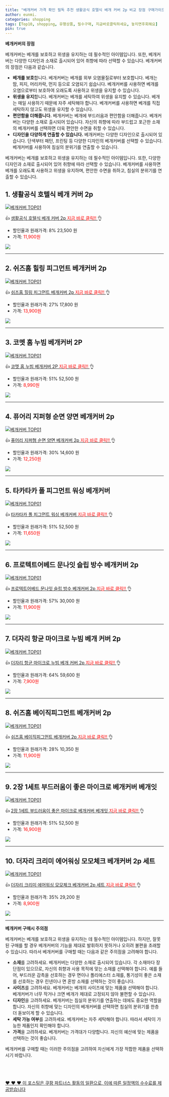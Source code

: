 ```yaml
---
title: "베개커버 가격 확인 필독 추천 생활공식 호텔식 베개 커버 2p 비교 장점 구매가이드"
author: eunmi.
categories: shopping
tags: [Top10, shopping, 유행상품, 필수구매, 지금바로클릭하세요, 놓치면후회해요]
pin: true
---
```

**베개커버의 장점**

베개커버는 베개를 보호하고 위생을 유지하는 데 필수적인 아이템입니다. 또한, 베개커버는 다양한 디자인과 소재로 출시되어 있어 취향에 따라 선택할 수 있습니다. 베개커버의 장점은 다음과 같습니다.

* **베개를 보호**합니다. 베개커버는 베개를 외부 오염물질로부터 보호합니다. 베개는 땀, 피지, 머리카락, 먼지 등으로 오염되기 쉽습니다. 베개커버를 사용하면 베개를 오염으로부터 보호하여 오래도록 사용하고 위생을 유지할 수 있습니다.
* **위생을 유지**합니다. 베개커버는 베개를 세탁하여 위생을 유지할 수 있습니다. 베개는 매일 사용하기 때문에 자주 세탁해야 합니다. 베개커버를 사용하면 베개를 직접 세탁하지 않고도 위생을 유지할 수 있습니다.
* **편안함을 더해줍니다.** 베개커버는 베개에 부드러움과 편안함을 더해줍니다. 베개커버는 다양한 소재로 출시되어 있습니다. 자신의 취향에 따라 부드럽고 포근한 소재의 베개커버를 선택하면 더욱 편안한 수면을 취할 수 있습니다.
* **디자인을 다양하게 연출할 수 있습니다.** 베개커버는 다양한 디자인으로 출시되어 있습니다. 단색부터 패턴, 프린팅 등 다양한 디자인의 베개커버를 선택할 수 있습니다. 베개커버를 사용하여 침실의 분위기를 연출할 수 있습니다.

베개커버는 베개를 보호하고 위생을 유지하는 데 필수적인 아이템입니다. 또한, 다양한 디자인과 소재로 출시되어 있어 취향에 따라 선택할 수 있습니다. 베개커버를 사용하면 베개를 오래도록 사용하고 위생을 유지하며, 편안한 수면을 취하고, 침실의 분위기를 연출할 수 있습니다.

   

## 1. 생활공식 호텔식 베개 커버 2p

[![베개커버 TOP01](https://thumbnail6.coupangcdn.com/thumbnails/remote/230x230ex/image/rs_quotation_api/qbrva6o3/cf0135e558894ad4ad5e00117b06e6dd.jpg)](https://link.coupang.com/re/AFFSDP?lptag=AF3617701&subid=GithubCoopas&pageKey=7155966304&traceid=V0-153&itemId=18000188697&vendorItemId=85694513065)


👍 [생활공식 호텔식 베개 커버 2p <font color=red> 지금 바로 클릭!! </font> ](https://link.coupang.com/re/AFFSDP?lptag=AF3617701&subid=GithubCoopas&pageKey=7155966304&traceid=V0-153&itemId=18000188697&vendorItemId=85694513065) 👌 


- 할인율과 원래가격: 8%  23,500   원
- 가격: <span style='color:red'>11,900원</span>

[![](/discount_price.png)](https://link.coupang.com/re/AFFSDP?lptag=AF3617701&subid=GithubCoopas&pageKey=7155966304&traceid=V0-153&itemId=18000188697&vendorItemId=85694513065)

---


   

## 2. 쉬즈홈 힐링 피그먼트 베개커버 2p

[![베개커버 TOP01](https://thumbnail7.coupangcdn.com/thumbnails/remote/230x230ex/image/product/image/vendoritem/2018/01/29/3133617453/5015dcf1-92f6-4f8e-970a-b32dafb619bd.jpg)](https://link.coupang.com/re/AFFSDP?lptag=AF3617701&subid=GithubCoopas&pageKey=81820140&traceid=V0-153&itemId=79026449&vendorItemId=3133617453)


👍 [쉬즈홈 힐링 피그먼트 베개커버 2p <font color=red> 지금 바로 클릭!! </font> ](https://link.coupang.com/re/AFFSDP?lptag=AF3617701&subid=GithubCoopas&pageKey=81820140&traceid=V0-153&itemId=79026449&vendorItemId=3133617453) 👌 


- 할인율과 원래가격: 27%  17,800   원
- 가격: <span style='color:red'>13,900원</span>

[![](/discount_price.png)](https://link.coupang.com/re/AFFSDP?lptag=AF3617701&subid=GithubCoopas&pageKey=81820140&traceid=V0-153&itemId=79026449&vendorItemId=3133617453)

---


   

## 3. 코멧 홈 누빔 베개커버 2P

[![베개커버 TOP01](https://thumbnail10.coupangcdn.com/thumbnails/remote/230x230ex/image/retail/images/3004441462014731-4f8f14e9-2832-40b2-8e6d-dcd584a17bcf.jpg)](https://link.coupang.com/re/AFFSDP?lptag=AF3617701&subid=GithubCoopas&pageKey=6417994898&traceid=V0-153&itemId=13792887723&vendorItemId=81043258227)


👍 [코멧 홈 누빔 베개커버 2P <font color=red> 지금 바로 클릭!! </font> ](https://link.coupang.com/re/AFFSDP?lptag=AF3617701&subid=GithubCoopas&pageKey=6417994898&traceid=V0-153&itemId=13792887723&vendorItemId=81043258227) 👌 


- 할인율과 원래가격: 51%  52,500   원
- 가격: <span style='color:red'>8,990원</span>

[![](/discount_price.png)](https://link.coupang.com/re/AFFSDP?lptag=AF3617701&subid=GithubCoopas&pageKey=6417994898&traceid=V0-153&itemId=13792887723&vendorItemId=81043258227)

---


   

## 4. 퓨어리 지퍼형 순면 양면 베개커버 2p

[![베개커버 TOP01](https://thumbnail9.coupangcdn.com/thumbnails/remote/230x230ex/image/product/image/vendoritem/2017/05/10/3016721809/c65db930-e15e-4f92-82bc-d1051a722ff1.jpg)](https://link.coupang.com/re/AFFSDP?lptag=AF3617701&subid=GithubCoopas&pageKey=2414711&traceid=V0-153&itemId=11120012&vendorItemId=3016721809)


👍 [퓨어리 지퍼형 순면 양면 베개커버 2p <font color=red> 지금 바로 클릭!! </font> ](https://link.coupang.com/re/AFFSDP?lptag=AF3617701&subid=GithubCoopas&pageKey=2414711&traceid=V0-153&itemId=11120012&vendorItemId=3016721809) 👌 


- 할인율과 원래가격: 30%  14,600   원
- 가격: <span style='color:red'>12,250원</span>

[![](/discount_price.png)](https://link.coupang.com/re/AFFSDP?lptag=AF3617701&subid=GithubCoopas&pageKey=2414711&traceid=V0-153&itemId=11120012&vendorItemId=3016721809)

---


   

## 5. 타카타카 폴 피그먼트 워싱 베개커버

[![베개커버 TOP01](https://thumbnail7.coupangcdn.com/thumbnails/remote/230x230ex/image/retail/images/972727372233852-a8a85ede-4200-4840-88de-6627455321dc.jpg)](https://link.coupang.com/re/AFFSDP?lptag=AF3617701&subid=GithubCoopas&pageKey=25135557&traceid=V0-153&itemId=97683725&vendorItemId=3177649466)


👍 [타카타카 폴 피그먼트 워싱 베개커버 <font color=red> 지금 바로 클릭!! </font> ](https://link.coupang.com/re/AFFSDP?lptag=AF3617701&subid=GithubCoopas&pageKey=25135557&traceid=V0-153&itemId=97683725&vendorItemId=3177649466) 👌 


- 할인율과 원래가격: 51%  52,500   원
- 가격: <span style='color:red'>11,650원</span>

[![](/discount_price.png)](https://link.coupang.com/re/AFFSDP?lptag=AF3617701&subid=GithubCoopas&pageKey=25135557&traceid=V0-153&itemId=97683725&vendorItemId=3177649466)

---


   

## 6. 프로텍트어베드 문나잇 슬립 방수 베개커버 2p

[![베개커버 TOP01](https://thumbnail8.coupangcdn.com/thumbnails/remote/230x230ex/image/retail/images/895583257307152-b56e5ba0-7cb2-45ce-b377-ac97970c5fb6.jpg)](https://link.coupang.com/re/AFFSDP?lptag=AF3617701&subid=GithubCoopas&pageKey=6120527097&traceid=V0-153&itemId=17671699542&vendorItemId=84837065504)


👍 [프로텍트어베드 문나잇 슬립 방수 베개커버 2p <font color=red> 지금 바로 클릭!! </font> ](https://link.coupang.com/re/AFFSDP?lptag=AF3617701&subid=GithubCoopas&pageKey=6120527097&traceid=V0-153&itemId=17671699542&vendorItemId=84837065504) 👌 


- 할인율과 원래가격: 57%  30,000   원
- 가격: <span style='color:red'>11,900원</span>

[![](/discount_price.png)](https://link.coupang.com/re/AFFSDP?lptag=AF3617701&subid=GithubCoopas&pageKey=6120527097&traceid=V0-153&itemId=17671699542&vendorItemId=84837065504)

---


   

## 7. 더자리 항균 마이크로 누빔 베개 커버 2p

[![베개커버 TOP01](https://thumbnail7.coupangcdn.com/thumbnails/remote/230x230ex/image/retail/images/3457921818203287-a4fcc54a-d2b7-449b-86c4-81795d993173.jpg)](https://link.coupang.com/re/AFFSDP?lptag=AF3617701&subid=GithubCoopas&pageKey=17583799&traceid=V0-153&itemId=70534879&vendorItemId=3114085281)


👍 [더자리 항균 마이크로 누빔 베개 커버 2p <font color=red> 지금 바로 클릭!! </font> ](https://link.coupang.com/re/AFFSDP?lptag=AF3617701&subid=GithubCoopas&pageKey=17583799&traceid=V0-153&itemId=70534879&vendorItemId=3114085281) 👌 


- 할인율과 원래가격: 64%  59,600   원
- 가격: <span style='color:red'>7,900원</span>

[![](/discount_price.png)](https://link.coupang.com/re/AFFSDP?lptag=AF3617701&subid=GithubCoopas&pageKey=17583799&traceid=V0-153&itemId=70534879&vendorItemId=3114085281)

---


   

## 8. 쉬즈홈 베이직피그먼트 베개커버 2p

[![베개커버 TOP01](https://thumbnail8.coupangcdn.com/thumbnails/remote/230x230ex/image/product/image/vendoritem/2019/02/15/3633847643/6ad13711-0773-40f0-803f-ea785fa41828.jpg)](https://link.coupang.com/re/AFFSDP?lptag=AF3617701&subid=GithubCoopas&pageKey=82006743&traceid=V0-153&itemId=261026353&vendorItemId=3633847643)


👍 [쉬즈홈 베이직피그먼트 베개커버 2p <font color=red> 지금 바로 클릭!! </font> ](https://link.coupang.com/re/AFFSDP?lptag=AF3617701&subid=GithubCoopas&pageKey=82006743&traceid=V0-153&itemId=261026353&vendorItemId=3633847643) 👌 


- 할인율과 원래가격: 28%  10,350   원
- 가격: <span style='color:red'>11,900원</span>

[![](/discount_price.png)](https://link.coupang.com/re/AFFSDP?lptag=AF3617701&subid=GithubCoopas&pageKey=82006743&traceid=V0-153&itemId=261026353&vendorItemId=3633847643)

---


   

## 9. 2장 1세트 부드러움이 좋은 마이크로 베개커버 베개잇

[![베개커버 TOP01](https://thumbnail9.coupangcdn.com/thumbnails/remote/230x230ex/image/vendor_inventory/8355/7c596b69eb38beb55b5c39d3d9993800418083f7ca2412d22c9f947e539a.jpg)](https://link.coupang.com/re/AFFSDP?lptag=AF3617701&subid=GithubCoopas&pageKey=6897233379&traceid=V0-153&itemId=16577050250&vendorItemId=83762564560)


👍 [2장 1세트 부드러움이 좋은 마이크로 베개커버 베개잇 <font color=red> 지금 바로 클릭!! </font> ](https://link.coupang.com/re/AFFSDP?lptag=AF3617701&subid=GithubCoopas&pageKey=6897233379&traceid=V0-153&itemId=16577050250&vendorItemId=83762564560) 👌 


- 할인율과 원래가격: 51%  52,500   원
- 가격: <span style='color:red'>16,900원</span>

[![](/discount_price.png)](https://link.coupang.com/re/AFFSDP?lptag=AF3617701&subid=GithubCoopas&pageKey=6897233379&traceid=V0-153&itemId=16577050250&vendorItemId=83762564560)

---


   

## 10. 더자리 크리미 에어워싱 모모체크 베개커버 2p 세트

[![베개커버 TOP01](https://thumbnail7.coupangcdn.com/thumbnails/remote/230x230ex/image/retail/images/7975799645654268-292a1540-2482-432c-ae5d-9e6ee76118f8.jpg)](https://link.coupang.com/re/AFFSDP?lptag=AF3617701&subid=GithubCoopas&pageKey=7038383280&traceid=V0-153&itemId=17397554224&vendorItemId=84567012392)


👍 [더자리 크리미 에어워싱 모모체크 베개커버 2p 세트 <font color=red> 지금 바로 클릭!! </font> ](https://link.coupang.com/re/AFFSDP?lptag=AF3617701&subid=GithubCoopas&pageKey=7038383280&traceid=V0-153&itemId=17397554224&vendorItemId=84567012392) 👌 


- 할인율과 원래가격: 35%  29,200   원
- 가격: <span style='color:red'>8,900원</span>

[![](/discount_price.png)](https://link.coupang.com/re/AFFSDP?lptag=AF3617701&subid=GithubCoopas&pageKey=7038383280&traceid=V0-153&itemId=17397554224&vendorItemId=84567012392)

---
**베개커버 구매시 주의점**

베개커버는 베개를 보호하고 위생을 유지하는 데 필수적인 아이템입니다. 하지만, 잘못된 구매를 할 경우 베개커버의 기능을 제대로 발휘하지 못하거나 오히려 불편을 초래할 수 있습니다. 따라서 베개커버를 구매할 때는 다음과 같은 주의점을 고려해야 합니다.

* **소재**를 고려하세요. 베개커버는 다양한 소재로 출시되어 있습니다. 각 소재마다 장단점이 있으므로, 자신의 취향과 사용 목적에 맞는 소재를 선택해야 합니다. 예를 들어, 부드러운 감촉을 선호하는 경우 면이나 폴리에스터 소재를, 통기성이 좋은 소재를 선호하는 경우 린넨이나 면 혼방 소재를 선택하는 것이 좋습니다.
* **사이즈**를 고려하세요. 베개커버는 베개의 사이즈에 맞는 제품을 선택해야 합니다. 베개커버가 너무 작거나 크면 베개가 제대로 고정되지 않아 불편할 수 있습니다.
* **디자인**을 고려하세요. 베개커버는 침실의 분위기를 연출하는 데에도 중요한 역할을 합니다. 자신의 취향에 맞는 디자인의 베개커버를 선택하면 침실의 분위기를 한층 더 돋보이게 할 수 있습니다.
* **세탁 가능 여부**를 고려하세요. 베개커버는 자주 세탁해야 합니다. 따라서 세탁이 가능한 제품인지 확인해야 합니다.
* **가격**을 고려하세요. 베개커버는 가격대가 다양합니다. 자신의 예산에 맞는 제품을 선택하는 것이 좋습니다.

베개커버를 구매할 때는 이러한 주의점을 고려하여 자신에게 가장 적합한 제품을 선택하시기 바랍니다.<br><br><br><br><br> [ ❤ ❤ ❤ 이 포스팅은 쿠팡 파트너스 활동의 일환으로, 이에 따른 일정액의 수수료를 제공받습니다](https://link.coupang.com/a/bcEFyh)